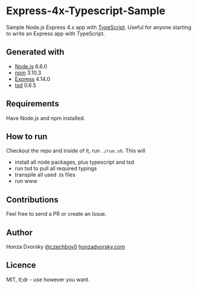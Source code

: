 # Express-4x-Typescript-Sample
Sample Node.js Express 4.x app with [TypeScript](http://www.typescriptlang.org). Useful for anyone starting to write an Express app with TypeScript.


Generated with
--------------
- [Node.js](https://nodejs.org) 6.6.0
- [npm](https://www.npmjs.com) 3.10.3
- [Express](http://expressjs.com) 4.14.0
- [tsd](http://definitelytyped.org/tsd/) 0.6.5

Requirements
------------
Have Node.js and npm installed.

How to run
----------
Checkout the repo and inside of it, run `./run.sh`.
This will
- install all node packages, plus typescript and tsd
- run tsd to pull all required typings
- transpile all used .ts files
- run www

Contributions
-------------
Feel free to send a PR or create an Issue.


Author
------
Honza Dvorsky
[@czechboy0](http://twitter.com/czechboy0)
[honzadvorsky.com](http://honzadvorsky.com)

Licence
-------
MIT, tl;dr - use however you want.
